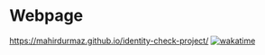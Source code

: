 # Webpage 
https://mahirdurmaz.github.io/identity-check-project/
<a href="https://wakatime.com/badge/user/1daeefa1-13c9-442d-8836-31df0b019168/project/1474cc77-d190-43d3-83e3-3416bb447893"><img src="https://wakatime.com/badge/user/1daeefa1-13c9-442d-8836-31df0b019168/project/1474cc77-d190-43d3-83e3-3416bb447893.svg" alt="wakatime"></a>
